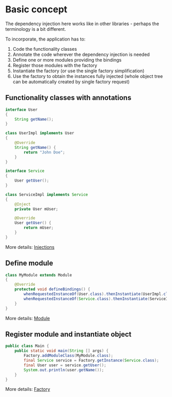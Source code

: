 # Basic concept

The dependency injection here works like in other libraries - perhaps the terminology is a bit different.

To incorporate, the application has to:

1. Code the functionality classes
1. Annotate the code wherever the dependency injection is needed
1. Define one or more modules providing the bindings
1. Register those modules with the factory
1. Instantiate the factory (or use the single factory simplification)
1. Use the factory to obtain the instances fully injected (whole object tree can be automatically created by single factory request)

## Functionality classes with annotations

```java
interface User
{
    String getName();
}

class UserImpl implements User
{
    @Override
    String getName() {
        return "John Doe";
    }
}

interface Service
{
    User getUser();
}

class ServiceImpl implements Service
{
    @Inject
    private User mUser;

    @Override
    User getUser() {
        return mUser;
    }
}
```

More details: [Injections](injections.md)

## Define module

```java
class MyModule extends Module
{
    @Override
    protected void defineBindings() {
        whenRequestedInstanceOf(User.class).thenInstantiate(UserImpl.class);
        whenRequestedInstanceOf(Service.class).thenInstantiate(ServiceImpl.class);
    }
}
```

More details: [Module](module.md)

## Register module and instantiate object

```java
public class Main {
    public static void main(String [] args) {
        Factory.addModuleClass(MyModule.class);
        final Service service = Factory.getInstance(Service.class);
        final User user = service.getUser();
        System.out.println(user.getName());
    }
}
```

More details: [Factory](factory.md)
